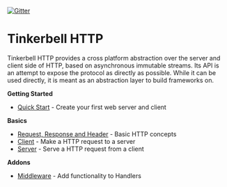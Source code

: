 [![Gitter](https://img.shields.io/gitter/room/nwjs/nw.js.svg?maxAge=2592000)](https://gitter.im/haxetink/public)

# Tinkerbell HTTP

Tinkerbell HTTP provides a cross platform abstraction over the server and client side of HTTP, based on asynchronous immutable streams. Its API is an attempt to expose the protocol as directly as possible. While it can be used directly, it is meant as an abstraction layer to build frameworks on.


**Getting Started**
- [Quick Start](getting-started/quick-start.md) - Create your first web server and client

**Basics**
- [Request, Response and Header](basics/request-response-header.md) - Basic HTTP concepts
- [Client](basics/client.md) - Make a HTTP request to a server
- [Server](basics/server.md) - Serve a HTTP request from a client

**Addons**
- [Middleware](addons/middleware.md) - Add functionality to Handlers